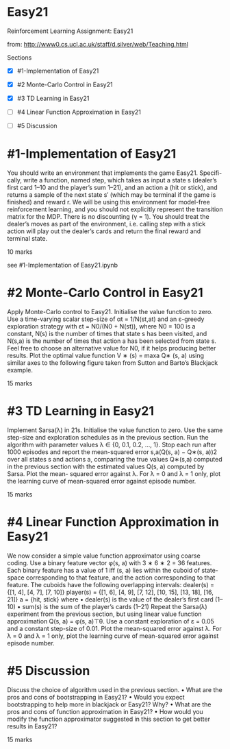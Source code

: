 # Easy21
Reinforcement Learning Assignment: Easy21

from: http://www0.cs.ucl.ac.uk/staff/d.silver/web/Teaching.html

Sections
- [x] #1-Implementation of Easy21
- [x] #2 Monte-Carlo Control in Easy21
- [x] #3 TD Learning in Easy21
- [ ] #4 Linear Function Approximation in Easy21
- [ ] #5 Discussion




# #1-Implementation of Easy21
You should write an environment that implements the game Easy21. Specifi- cally, write a function, named step, which takes as input a state s (dealer’s first card 1–10 and the player’s sum 1–21), and an action a (hit or stick), and returns a sample of the next state s′ (which may be terminal if the game is finished) and reward r. We will be using this environment for model-free reinforcement learning, and you should not explicitly represent the transition matrix for the MDP. There is no discounting (γ = 1). You should treat the dealer’s moves as part of the environment, i.e. calling step with a stick action will play out the dealer’s cards and return the final reward and terminal state.

10 marks

see #1-Implementation of Easy21.ipynb

# #2 Monte-Carlo Control in Easy21
Apply Monte-Carlo control to Easy21. Initialise the value function to zero. Use a time-varying scalar step-size of αt = 1/N(st,at) and an ε-greedy exploration strategy with εt = N0/(N0 + N(st)), where N0 = 100 is a constant, N(s) is the number of times that state s has been visited, and N(s,a) is the number of times that action a has been selected from state s. Feel free to choose an alternative value for N0, if it helps producing better results. Plot the optimal value function V ∗ (s) = maxa Q∗ (s, a) using similar axes to the following figure taken from Sutton and Barto’s Blackjack example.

15 marks

# #3 TD Learning in Easy21
Implement Sarsa(λ) in 21s. Initialise the value function to zero. Use the same step-size and exploration schedules as in the previous section. Run the algorithm with parameter values λ ∈ {0, 0.1, 0.2, ..., 1}. Stop each run after 1000 episodes and report the mean-squared error  s,a(Q(s, a) − Q∗(s, a))2 over all states s and actions a, comparing the true values Q∗(s,a) computed in the previous section with the estimated values Q(s, a) computed by Sarsa. Plot the mean- squared error against λ. For λ = 0 and λ = 1 only, plot the learning curve of mean-squared error against episode number.

15 marks

# #4 Linear Function Approximation in Easy21
We now consider a simple value function approximator using coarse coding. Use a binary feature vector φ(s, a) with 3 ∗ 6 ∗ 2 = 36 features. Each binary feature has a value of 1 iff (s, a) lies within the cuboid of state-space corresponding to that feature, and the action corresponding to that feature. The cuboids have the following overlapping intervals:
dealer(s) = {[1, 4], [4, 7], [7, 10]}
player(s) = {[1, 6], [4, 9], [7, 12], [10, 15], [13, 18], [16, 21]}
a = {hit, stick}
where
• dealer(s) is the value of the dealer’s first card (1–10) • sum(s) is the sum of the player’s cards (1–21)
Repeat the Sarsa(λ) experiment from the previous section, but using linear value function approximation Q(s, a) = φ(s, a)⊤θ. Use a constant exploration of ε = 0.05 and a constant step-size of 0.01. Plot the mean-squared error against λ. For λ = 0 and λ = 1 only, plot the learning curve of mean-squared error against episode number.

# #5 Discussion
Discuss the choice of algorithm used in the previous section.
• What are the pros and cons of bootstrapping in Easy21?
• Would you expect bootstrapping to help more in blackjack or Easy21? Why?
• What are the pros and cons of function approximation in Easy21?
• How would you modify the function approximator suggested in this section
to get better results in Easy21?

15 marks

